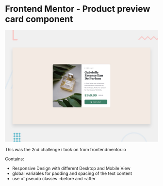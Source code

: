 # Frontend Mentor - Product preview card component

![Design preview for the Product preview card component coding challenge](./design/desktop-preview.jpg)


This was the 2nd challenge i took on from frontendmentor.io

Contains:

- Responsive Design with different Desktop and Mobile View
- global variables for padding and spacing of the text content
- use of pseudo classes ::before and ::after
